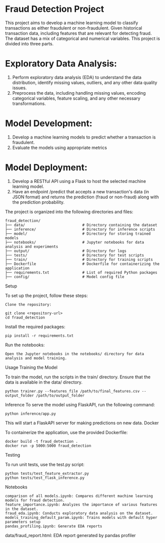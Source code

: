 Fraud Detection Project
==========================
This project aims to develop a machine learning model to classify transactions as either fraudulent or non-fraudulent.
Given historical transaction data, including features that are relevant for detecting fraud. 
The dataset has a mix of categorical and numerical variables.
This project is divided into three parts.

 Exploratory Data Analysis:
==========================
1. Perform exploratory data analysis (EDA) to understand the data distribution, identify missing values, outliers, and any other data quality issues.
2. Preprocess the data, including handling missing values, encoding categorical variables, feature scaling, and any other necessary transformations.
 
Model Development:
==========================
1. Develop a machine learning models to predict whether a transaction is fraudulent.
2. Evaluate the models using appropriate metrics
 
Model Deployment:
==========================
1. Develop a RESTful API using a Flask to host the selected machine learning model.
2. Have an endpoint /predict that accepts a new transaction's data (in JSON format) and returns the prediction (fraud or non-fraud) along with the prediction probability.

The project is organized into the following directories and files:



    fraud_detection/
    ├── data/                          # Directory containing the dataset
    ├── inference/                     # Directory for inference scripts
    ├── model/                         # Directory for storing trained models
    ├── notebooks/                     # Jupyter notebooks for data analysis and experiments
    ├── output/                        # Directory for logs
    ├── tests/                         # Directory for test scripts
    ├── train/                         # Directory for training scripts
    ├── Dockerfile                     # Dockerfile for containerizing the application
    ├── requirements.txt               # List of required Python packages
    ├── config/                        # Model config file

Setup

To set up the project, follow these steps:

    Clone the repository:

    git clone <repository-url>
    cd fraud_detection

Install the required packages:

    pip install -r requirements.txt

Run the notebooks:
    
    Open the Jupyter notebooks in the notebooks/ directory for data analysis and model training.

Usage Training the Model

To train the model, run the scripts in the train/ directory. Ensure that the data is available in the data/ directory.
    
    python trainer.py --features_file /path/to/final_features.csv --output_folder /path/to/output_folder


Inference
To serve the model using FlaskAPI, run the following command:


    python inference/app.py

This will start a FlaskAPI server for making predictions on new data.
Docker

To containerize the application, use the provided Dockerfile:

    docker build -t fraud_detection .
    docker run -p 5000:5000 fraud_detection

Testing

To run unit tests, use the test.py script:

    python tests/test_feature_extractor.py
    python tests/test_flask_inference.py

Notebooks

    comparison of all models.ipynb: Compares different machine learning models for fraud detection.
    feature_importance.ipynb: Analyzes the importance of various features in the dataset.
    fraud_eda.ipynb: Conducts exploratory data analysis on the dataset.
    models_training_default_param.ipynb: Trains models with default hyper parameters setup
    pandas_profiling.ipynb: Generate EDA reports
data/fraud_report.html: EDA report generated by pandas profiler